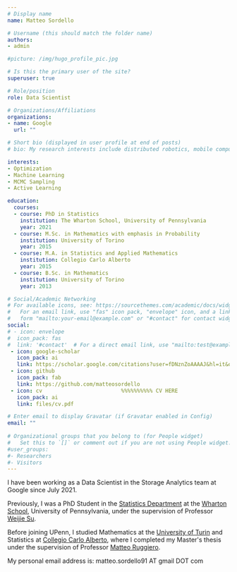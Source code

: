 ```yaml
---
# Display name
name: Matteo Sordello

# Username (this should match the folder name)
authors:
- admin

#picture: /img/hugo_profile_pic.jpg

# Is this the primary user of the site?
superuser: true

# Role/position
role: Data Scientist

# Organizations/Affiliations
organizations:
- name: Google
  url: ""

# Short bio (displayed in user profile at end of posts)
# bio: My research interests include distributed robotics, mobile computing and programmable matter.

interests:
- Optimization
- Machine Learning
- MCMC Sampling
- Active Learning

education:
  courses:
  - course: PhD in Statistics
    institution: The Wharton School, University of Pennsylvania
    year: 2021
  - course: M.Sc. in Mathematics with emphasis in Probability
    institution: University of Torino
    year: 2015
  - course: M.A. in Statistics and Applied Mathematics
    institution: Collegio Carlo Alberto
    year: 2015
  - course: B.Sc. in Mathematics
    institution: University of Torino
    year: 2013

# Social/Academic Networking
# For available icons, see: https://sourcethemes.com/academic/docs/widgets/#icons
#   For an email link, use "fas" icon pack, "envelope" icon, and a link in the
#   form "mailto:your-email@example.com" or "#contact" for contact widget.
social:
# - icon: envelope
#  icon_pack: fas
#  link: '#contact'  # For a direct email link, use "mailto:test@example.org".
 - icon: google-scholar
   icon_pack: ai
   link: https://scholar.google.com/citations?user=fDNznZoAAAAJ&hl=it&oi=ao
 - icon: github
   icon_pack: fab
   link: https://github.com/matteosordello
 - icon: cv                         %%%%%%%%%% CV HERE
   icon_pack: ai
   link: files/cv.pdf

# Enter email to display Gravatar (if Gravatar enabled in Config)
email: ""
  
# Organizational groups that you belong to (for People widget)
#   Set this to `[]` or comment out if you are not using People widget.  
#user_groups:
#- Researchers
#- Visitors
---
```




I have been working as a Data Scientist in the Storage Analytics team at Google since July 2021.

Previously, I was a PhD Student in the [Statistics Department](https://statistics.wharton.upenn.edu/) at the [Wharton School](https://www.wharton.upenn.edu/), University of Pennsylvania, under the supervision of Professor [Weijie Su](https://statistics.wharton.upenn.edu/profile/suw/). 

Before joining UPenn, I studied Mathematics at the [University of Turin](https://www.matematica.unito.it/do/home.pl) and Statistics at [Collegio Carlo Alberto](https://www.carloalberto.org/), where I completed my Master's thesis under the supervision of Professor [Matteo Ruggiero](http://www.matteoruggiero.it/).

My personal email address is: matteo.sordello91 AT gmail DOT com
